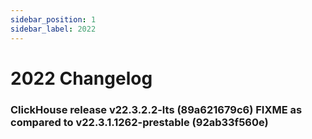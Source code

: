 ```yaml
---
sidebar_position: 1
sidebar_label: 2022
---
```


# 2022 Changelog

### ClickHouse release v22.3.2.2-lts (89a621679c6) FIXME as compared to v22.3.1.1262-prestable (92ab33f560e)
